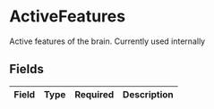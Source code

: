# ActiveFeatures

Active features of the brain. Currently used internally


## Fields

| Field       | Type        | Required    | Description |
| ----------- | ----------- | ----------- | ----------- |